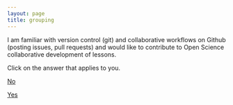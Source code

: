 ```yaml
---
layout: page
title: grouping
---
```


I am familiar with version control (git) and collaborative workflows on Github (posting issues, pull requests) 
and would like to contribute to Open Science collaborative development of lessons.

Click on the answer that applies to you.


[No](./groups5)


[Yes](./groups6)
